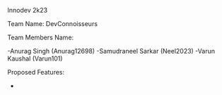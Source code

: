 Innodev 2k23

Team Name: DevConnoisseurs

Team Members Name:

-Anurag Singh (Anurag12698)
-Samudraneel Sarkar (Neel2023)
-Varun Kaushal (Varun101)

Proposed Features:

-
